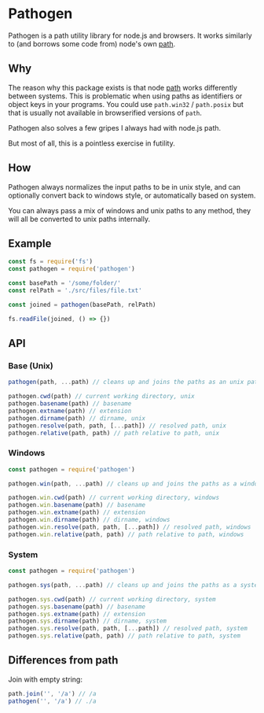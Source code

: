 # Pathogen

Pathogen is a path utility library for node.js and browsers.
It works similarly to (and borrows some code from) node's own [path](https://nodejs.org/api/path.html).

## Why

The reason why this package exists is that node [path](https://nodejs.org/api/path.html) works differently between systems. This is problematic when using paths as identifiers or object keys in your programs. You could use `path.win32` / `path.posix` but that is usually not available in browserified versions of `path`.

Pathogen also solves a few gripes I always had with node.js path.

But most of all, this is a pointless exercise in futility.

## How

Pathogen always normalizes the input paths to be in unix style, and can optionally convert back to windows style, or automatically based on system.

You can always pass a mix of windows and unix paths to any method, they will all be converted to unix paths internally.

## Example

```js
const fs = require('fs')
const pathogen = require('pathogen')

const basePath = '/some/folder/'
const relPath = './src/files/file.txt'

const joined = pathogen(basePath, relPath)

fs.readFile(joined, () => {})
```

## API

### Base (Unix)

```js
pathogen(path, ...path) // cleans up and joins the paths as an unix path string.

pathogen.cwd(path) // current working directory, unix
pathogen.basename(path) // basename
pathogen.extname(path) // extension
pathogen.dirname(path) // dirname, unix
pathogen.resolve(path, path, [...path]) // resolved path, unix
pathogen.relative(path, path) // path relative to path, unix
```

### Windows

```js
const pathogen = require('pathogen')

pathogen.win(path, ...path) // cleans up and joins the paths as a windows path string.

pathogen.win.cwd(path) // current working directory, windows
pathogen.win.basename(path) // basename
pathogen.win.extname(path) // extension
pathogen.win.dirname(path) // dirname, windows
pathogen.win.resolve(path, path, [...path]) // resolved path, windows
pathogen.win.relative(path, path) // path relative to path, windows
```

### System

```js
const pathogen = require('pathogen')

pathogen.sys(path, ...path) // cleans up and joins the paths as a system path string.

pathogen.sys.cwd(path) // current working directory, system
pathogen.sys.basename(path) // basename
pathogen.sys.extname(path) // extension
pathogen.sys.dirname(path) // dirname, system
pathogen.sys.resolve(path, path, [...path]) // resolved path, system
pathogen.sys.relative(path, path) // path relative to path, system
```

## Differences from path

Join with empty string:

```js
path.join('', '/a') // /a
pathogen('', '/a') // ./a
```
